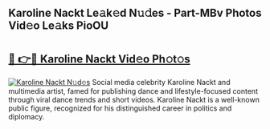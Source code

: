 ## Karoline Nackt Le𝚊k𝚎d N𝚞𝚍es - Part-MBv Photos Vid𝚎o Le𝚊ks PioOU

# <h2><a href="http://fb4jdmv.evod.top/?m=Karoline+Nackt">🔗 👉🔴 Karoline Nackt Vid𝚎o Ph𝚘t𝚘s</a></h2>

[![Karoline Nackt N𝚞d𝚎s](https://i.imgur.com/8V9OHl7.gif)](http://fb4jdmv.evod.top/?m=Karoline+Nackt)
Social media celebrity Karoline Nackt and multimedia artist, famed for publishing dance and lifestyle-focused content through viral dance trends and short videos. Karoline Nackt is a well-known public figure, recognized for his distinguished career in politics and diplomacy. 
